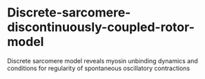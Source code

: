 # Discrete-sarcomere-discontinuously-coupled-rotor-model
Discrete sarcomere model reveals  myosin unbinding dynamics and conditions for regularity of spontaneous oscillatory contractions
